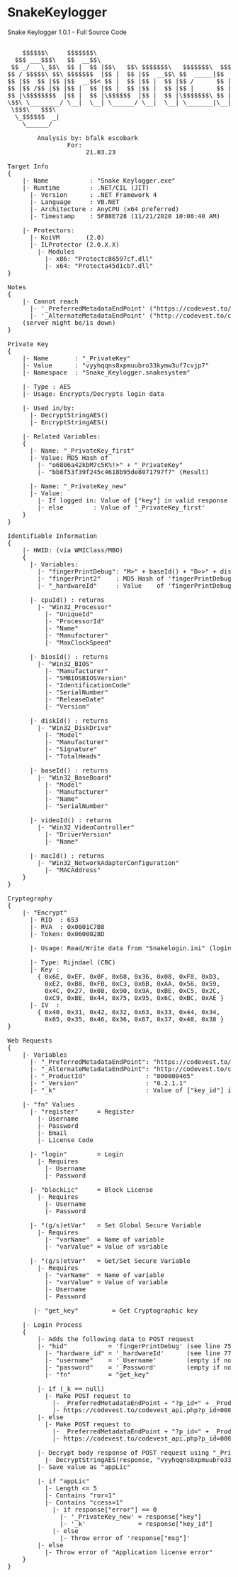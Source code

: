 # SnakeKeylogger
Snake Keylogger 1.0.1 - Full Source Code
<pre>

    $$$$$$\     $$$$$$$\                                          $$\                         
  $$$ ___$$$\   $$  __$$\                                         \__|                        
 $$ _/   \_$$\  $$ |  $$ |$$\   $$\ $$$$$$$\   $$$$$$$\  $$$$$$\  $$\ $$$$$$\$$$$\   $$$$$$\  
$$ / $$$$$\ $$\ $$$$$$$  |$$ |  $$ |$$  __$$\ $$  _____|$$  __$$\ $$ |$$  _$$  _$$\ $$  __$$\ 
$$ |$$  $$ |$$ |$$  __$$< $$ |  $$ |$$ |  $$ |$$ /      $$ |  \__|$$ |$$ / $$ / $$ |$$$$$$$$ |
$$ |$$ /$$ |$$ |$$ |  $$ |$$ |  $$ |$$ |  $$ |$$ |      $$ |      $$ |$$ | $$ | $$ |$$   ____|
$$ |\$$$$$$$$  |$$ |  $$ |\$$$$$$  |$$ |  $$ |\$$$$$$$\ $$ |      $$ |$$ | $$ | $$ |\$$$$$$$\ 
\$$\ \________/ \__|  \__| \______/ \__|  \__| \_______|\__|      \__|\__| \__| \__| \_______|
 \$$$\   $$$\                                                                                 
  \_$$$$$$  _|                                                                                
    \______/                                                                                  

        Analysis by: bfalk escobark
                For: <redacted>
                     21.03.23

Target Info
{
	|- Name			  : "Snake Keylogger.exe"
	|- Runtime		  : .NET/CIL (JIT)
	  |- Version	  : .NET Framework 4
	  |- Language	  : VB.NET
	  |- Architecture : AnyCPU (x64 preferred)
	  |- Timestamp	  : 5FB8E728 (11/21/2020 10:08:40 AM)
	
	|- Protectors:
	  |- KoiVM		 (2.0)
	  |- ILProtector (2.0.X.X)
	    |- Modules
	      |- x86: "Protectc86597cf.dll"
	      |- x64: "Protecta45d1cb7.dll"
}

Notes
{
	|- Cannot reach
	  |- '_PreferredMetadataEndPoint' ("https://codevest.to/codevest_api.php")
	  |- '_AlternateMetadataEndPoint' ("http://codevest.to/codevest_api2.php")
	(server might be/is down)
}

Private Key
{
	|- Name 	  : "_PrivateKey"
	|- Value	  : "vyyhqqns8xpmuubro33kymw3uf7cvjp7"
	|- Namespace  : "Snake_Keylogger.snakesystem"
	
	|- Type : AES
	|- Usage: Encrypts/Decrypts login data
	
	|- Used in/by:
	  |- DecryptStringAES()
	  |- EncryptStringAES()
	
	|- Related Variables:
	{
	  |- Name: "_PrivateKey_first"
	  |- Value: MD5 Hash of
		|- "o6806a42kbM7c5K%!>" + "_PrivateKey"
		|- "bb8f53f39f245c4618b95de8071797f7" (Result)
		
	  |- Name: "_PrivateKey_new"
	  |- Value:
		|- If logged in: Value of ["key"] in valid response login
		|- else 	   : Value of '_PrivateKey_first'
	}
}

Identifiable Information
{
	|- HWID: (via WMIClass/MBO)
	{
	  |- Variables:
	    |- "fingerPrintDebug": "M>" + baseId() + "D>>" + diskId()
	    |- "fingerPrint2"	 : MD5 Hash of 'fingerPrintDebug'
	    |- "_hardwareId"	 : Value    of 'fingerPrintDebug'
	
	  |- cpuId() : returns
	  	|- "Win32_Processor"
	  	  |- "UniqueId"
	  	  |- "ProcessorId"
	  	  |- "Name"
	  	  |- "Manufacturer"
	  	  |- "MaxClockSpeed"
	  	  
	  |- biosId() : returns
	  	|- "Win32_BIOS"
	  	  |- "Manufacturer"
	  	  |- "SMBIOSBIOSVersion"
	  	  |- "IdentificationCode"
	  	  |- "SerialNumber"
	  	  |- "ReleaseDate"
	  	  |- "Version"
	
	  |- diskId() : returns
	  	|- "Win32_DiskDrive"
	  	  |- "Model"
	  	  |- "Manufacturer"
	  	  |- "Signature"
	  	  |- "TotalHeads"
	  	  
	  |- baseId() : returns
	  	|- "Win32_BaseBoard"
	  	  |- "Model"
	  	  |- "Manufacturer"
	  	  |- "Name"
	  	  |- "SerialNumber"
	  	  
	  |- videoId() : returns
	  	|- "Win32_VideoController"
	  	  |- "DriverVersion"
	  	  |- "Name"
	  	  
	  |- macId() : returns
	    |- "Win32_NetworkAdapterConfiguration"
	      |- "MACAddress"
	}
}

Cryptography
{
	|- "Encrypt"
	  |- RID  : 653
	  |- RVA  : 0x0001C7B8
	  |- Token: 0x0600028D
	  
	  |- Usage: Read/Write data from "Snakelogin.ini" (login details)
	  
	  |- Type: Rijndael (CBC)
	  |- Key :
	  	{ 0x6E, 0xEF, 0x0F, 0x68, 0x36, 0x08, 0xF8, 0xD3,
	  	  0xE2, 0xB8, 0xFB, 0xC3, 0x6B, 0xAA, 0x56, 0x59,
	  	  0x4C, 0x27, 0x08, 0x90, 0x9A, 0xBE, 0xC5, 0x2C,
	  	  0xC9, 0xBE, 0x44, 0x75, 0x95, 0x6C, 0xBC, 0xAE }
	  |- IV  :
	    { 0x40, 0x31, 0x42, 0x32, 0x63, 0x33, 0x44, 0x34,
	      0x65, 0x35, 0x46, 0x36, 0x67, 0x37, 0x48, 0x38 }
}

Web Requests
{
	|- Variables
	  |- "_PreferredMetadataEndPoint": "https://codevest.to/codevest_api.php"
	  |- "_AlternateMetadataEndPoint": "http://codevest.to/codevest_api2.php" // unused
	  |- "_ProductId"				 : "000000465"
	  |- "_Version"					 : "0.2.1.1"
	  |- "_k"						 : Value of ["key_id"] in valid response login
	  
	|- "fn" Values
	  |- "register"     = Register
	    |- Username
	    |- Password
	    |- Email
	    |- License Code

	  |- "login"        = Login
	  	|- Requires
	      |- Username
	      |- Password
	
	  |- "blockLic"     = Block License
	    |- Requires
	      |- Username
	      |- Password
	      
	  |- "(g/s)etVar"   = Set Global Secure Variable
	    |- Requires
	      |- "varName"  = Name of variable
	      |- "varValue" = Value of variable
	  
	  |- "(g/s)etVar"   = Get/Set Secure Variable
	    |- Requires
		  |- "varName"  = Name of variable
		  |- "varValue" = Value of variable
		  |- Username
	      |- Password
	      
	   |- "get_key" 		= Get Cryptographic key
	      
	|- Login Process
	{
		|- Adds the following data to POST request
		|- "hid" 		   = 'fingerPrintDebug' (see line 75)
		  |- "hardware_id" = '_hardwareId'	    (see line 77)
		  |- "username"    = '_Username'		(empty if not logged in)
		  |- "password"	   = '_Password'		(empty if not logged in)
		  |- "fn"		   = "get_key"
		  
		|- if (_k == null)
		  |- Make POST request to
		    |- _PreferredMetadataEndPoint + "?p_id=" + _ProductId + "&v=" + _Version + "&get_key=1"
		    |- https://codevest.to/codevest_api.php?p_id=000000465&v=0.2.1.1&get_key=1
		|- else
		  |- Make POST request to
		    |- _PreferredMetadataEndPoint + "?p_id=" + _ProductId + "&v=" + _Version + "&k=" + _k + "&get_key=1"
		    |- https://codevest.to/codevest_api.php?p_id=000000465&v=0.2.1.1&k_%KEY%&get_key=1
		
		|- Decrypt body response of POST request using "_PrivateKey"
		  |- DecryptStringAES(response, "vyyhqqns8xpmuubro33kymw3uf7cvjp7")
		|- Save value as "appLic"
		
		|- if "appLic"
		  |- Length <= 5
		  |- Contains "ror=1"
		  |- Contains "ccess=1"
		  	|- if response["error"] == 0
		  	  |- '_PrivateKey_new' = response["key"]
		  	  |- '_k'			   = response["key_id"]
		  	|- else
		  	  |- Throw error of 'response["msg"]'
		|- else
		  |- Throw error of "Application license error"
	}
}
</pre>

